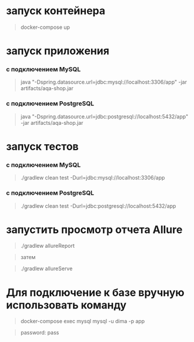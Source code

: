 # запуск контейнера

> docker-compose up

# запуск приложения
### с подключением MySQL
>java "-Dspring.datasource.url=jdbc:mysql://localhost:3306/app" -jar artifacts/aqa-shop.jar

### с подключением PostgreSQL
>java "-Dspring.datasource.url=jdbc:postgresql://localhost:5432/app" -jar artifacts/aqa-shop.jar

# запуск тестов
### с подключением MySQL
> ./gradlew clean test -Durl=jdbc:mysql://localhost:3306/app

### с подключением PostgreSQL
> ./gradlew clean test -Durl=jdbc:postgresql://localhost:5432/app

# запустить просмотр отчета Allure

> ./gradlew allureReport

> затем

> ./gradlew allureServe


# Для подключение к базе вручную использовать команду
> docker-compose exec mysql mysql -u dima -p app

> password: pass